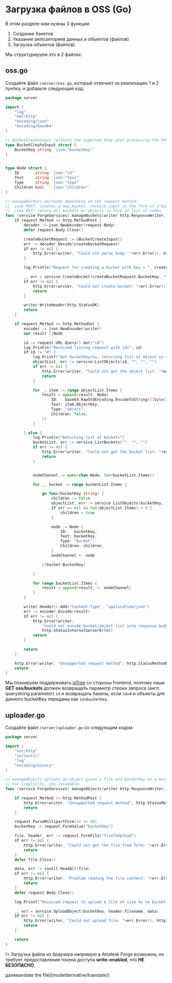 # Загрузка файлов в OSS (Go)

В этом разделе нам нужны 3 функции:

1. Создание бакетов
2. Указание репозиториев данных и объектов (файлов)
3. Загрузка объектов (файлов)

Мы структурируем это в 2 файлах:

## oss.go

Создайте файл `/server/oss.go`, который отвечает за реализацию 1  и 2 пунтка, и добавьте следующий код:

```go
package server

import (
	"log"
	"net/http"
	"encoding/json"
	"encoding/base64"
)

// BucketCreateInput reflects the expected body when processing the POST request to bucket managing endpoint
type BucketCreateInput struct {
	BucketKey string `json:"bucketKey"`
}


type Node struct {
	ID       string `json:"id"`
	Text     string `json:"text"`
	Type     string `json:"type"`
	Children bool   `json:"children"`
}

// manageBuckets performs depending on the request method:
// 	case POST: creates a new bucket, receive input in the form of {'bucketKey': 'theKey'} and return 200.
//	case GET: return all buckets or objects in form of list of nodes
func (service ForgeServices) manageBuckets(writer http.ResponseWriter, request *http.Request) {
	if request.Method == http.MethodPost {
		decoder := json.NewDecoder(request.Body)
		defer request.Body.Close()

		createBucketRequest := &BucketCreateInput{}
		err := decoder.Decode(createBucketRequest)
		if err != nil {
			http.Error(writer, "Could not parse body: "+err.Error(), http.StatusBadRequest)
		}

		log.Println("Request for creating a bucket with key = ", createBucketRequest.BucketKey)

		_, err = service.CreateBucket(createBucketRequest.BucketKey, "transient")
		if err != nil {
			http.Error(writer, "Could not create bucket: "+err.Error(), http.StatusInternalServerError)
			return
		}

		writer.WriteHeader(http.StatusOK)
		return
	}

	if request.Method == http.MethodGet {
		encoder := json.NewEncoder(writer)
		var result []Node

		id := request.URL.Query().Get("id")
		log.Println("Received listing request with id=", id)
		if id != "#" {
			log.Printf("Got bucketKey=%s, returning list of object in that bucket", id)
			objectList, err := service.ListObjects(id, "", "", "")
			if err != nil {
				http.Error(writer, "Could not get the object list: "+err.Error(), http.StatusInternalServerError)
				return
			}

			for _, item := range objectList.Items {
				result = append(result, Node{
					ID:   base64.RawStdEncoding.EncodeToString([]byte(item.ObjectID)),
					Text: item.ObjectKey,
					Type: "object",
					Children: false,
				})
			}

		} else {
			log.Println("Returning list of buckets")
			bucketList, err := service.ListBuckets("", "", "")
			if err != nil {
				http.Error(writer, "Could not get the bucket list: "+err.Error(), http.StatusInternalServerError)
				return
			}


			nodeChannel := make(chan Node, len(bucketList.Items))

			for _, bucket := range bucketList.Items {

				go func(bucketKey string) {
					children := false
					objectList, err := service.ListObjects(bucketKey, "", "", "")
					if err == nil && len(objectList.Items) > 0 {
						children = true
					}

					node := Node {
						ID:   bucketKey,
						Text: bucketKey,
						Type: "bucket",
						Children: children,
					}
					nodeChannel <- node

				}(bucket.BucketKey)

			}

			for range bucketList.Items {
				result = append(result, <- nodeChannel)
			}
		}

		writer.Header().Add("Content-Type", "application/json")
		err := encoder.Encode(result)
		if err != nil {
			http.Error(writer,
				"Could not encode bucket/object list into response body: "+err.Error(),
				http.StatusInternalServerError)
			return
		}

		return
	}

	http.Error(writer, "Unsupported request method", http.StatusMethodNotAllowed)
	return
}

```

Мы планируем поддерживать [jsTree](https://www.jstree.com/) со стороны frontend, поэтому наши **GET oss/buckets** должен возвращать параметр строки запроса (англ. querystring parameter) `id` и возвращать бакеты, если `id=#` и объекты для данного bucketKey переданы как `id=bucketKey`.


## uploader.go

Создайте файл `/server/uploader.go` со следующим кодом:

```go
package server

import (
	"net/http"
	"io/ioutil"
	"log"
	"encoding/binary"
)

// manageObjects uploads an object given a file and bucketKey as a multipart/form-data.
// For simplicity, non-resumable.
func (service ForgeServices) manageObjects(writer http.ResponseWriter, request *http.Request) {

	if request.Method != http.MethodPost {
		http.Error(writer, "Unsupported request method", http.StatusMethodNotAllowed)
		return
	}

	request.ParseMultipartForm(32 << 20)
	bucketKey := request.FormValue("bucketKey")

	file, header, err := request.FormFile("fileToUpload")
	if err != nil {
		http.Error(writer, "Could not get the file from form: "+err.Error(), http.StatusBadRequest)
		return
	}
	defer file.Close()

	data, err := ioutil.ReadAll(file)
	if err != nil {
		http.Error(writer, "Problem reading the file content: "+err.Error(), http.StatusBadRequest)
		return
	}
	defer request.Body.Close()

	log.Printf("Received request to upload a file of size %v to bucket %s\n", binary.Size(data), bucketKey)

	_, err = service.UploadObject(bucketKey, header.Filename, data)
	if err != nil {
		http.Error(writer, "Could not upload file: "+err.Error(), http.StatusBadRequest)
		return
	}

	return
}
```

!> Загрузка файла из браузера напрямую в Atodesk Forge возможна, но требует предоставления токена доступа **write-enabled**, что **НЕ БЕЗОПАСНО**. 

далееanslate the file](modelderivative/translate/)
